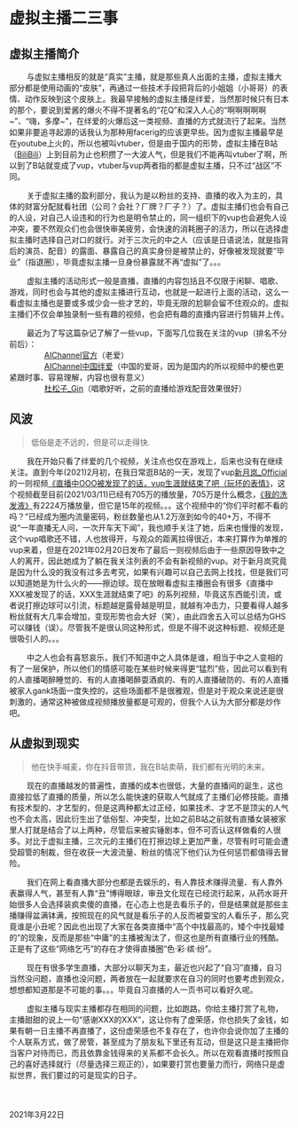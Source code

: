 # 虚拟主播二三事

## 虚拟主播简介
&nbsp;&nbsp;&nbsp;&nbsp;&nbsp;&nbsp;&nbsp;&nbsp;与虚拟主播相反的就是“真实”主播，就是那些真人出面的主播，虚拟主播大部分都是使用动画的“皮肤”，再通过一些技术手段把背后的小姐姐（小哥哥）的表情、动作反映到这个皮肤上。我最早接触的虚拟主播是绊爱，当然那时候只有日本的那个，要说到爱酱的爆火不得不提著名的“花Q”和深入人心的“啊啊啊啊啊~”、“嗨，多摩~”，在绊爱的火爆后这一类视频、直播的方式就流行了起来。当然如果非要追寻起源的话我认为那种用facerig的应该更早些。因为虚拟主播最早是在youtube上火的，所以也被叫vtuber，但是由于国内的形势，虚拟主播在B站（[BiliBili](https://www.bilibili.com/)）上到目前为止也积攒了一大波人气，但是我们不能再叫vtuber了啊，所以到了B站就变成了vup，vtuber与vup两者指的都是虚拟主播，只不过“战区”不同。

&nbsp;&nbsp;&nbsp;&nbsp;&nbsp;&nbsp;&nbsp;&nbsp;关于虚拟主播的盈利部分，我认为是以粉丝的支持、直播的收入为主的，具体的财富分配就看社团（公司？会社？厂牌？厂子？）了。虚拟主播们也会有自己的人设，对自己人设违和的行为也是明令禁止的，同一组织下的vup也会避免人设冲突，要不然观众们也会很快审美疲劳，会快速的消耗圈子的活力，所以在选择虚拟主播时选择自己对口的就行。对于三次元的中之人（应该是日语说法，就是指背后的演员、配音）的露面、暴露自己的真实身份是被禁止的，好像被发现就要“毕业”（指退圈），毕竟虚拟主播一旦身份暴露就不再“虚拟”了。。。

&nbsp;&nbsp;&nbsp;&nbsp;&nbsp;&nbsp;&nbsp;&nbsp;虚拟主播的活动形式一般是直播，直播的内容包括且不仅限于闲聊、唱歌、游戏，同时也会与其他的虚拟主播进行互动，也就是一起进行上面的活动，这么一看虚拟主播也是要或多或少会一些才艺的，毕竟无限的尬聊会留不住观众的。虚拟主播们不仅会单独录制一些有趣的视频，也会把有趣的直播内容进行剪辑并上传。

&nbsp;&nbsp;&nbsp;&nbsp;&nbsp;&nbsp;&nbsp;&nbsp;最近为了写这篇杂记了解了一些vup，下面写几位我在关注的vup（排名不分前后）：<br>
&nbsp;&nbsp;&nbsp;&nbsp;&nbsp;&nbsp;&nbsp;&nbsp;&nbsp;&nbsp;&nbsp;&nbsp;&nbsp;&nbsp;&nbsp;&nbsp;[AIChannel官方](https://space.bilibili.com/1473830)（老爱）<br>
&nbsp;&nbsp;&nbsp;&nbsp;&nbsp;&nbsp;&nbsp;&nbsp;&nbsp;&nbsp;&nbsp;&nbsp;&nbsp;&nbsp;&nbsp;&nbsp;[AIChannel中国绊爱](https://space.bilibili.com/484322035)（中国的爱哥，因为是国内的所以视频中的梗也更紧跟时事、容易理解，内容也很有意义）<br>
&nbsp;&nbsp;&nbsp;&nbsp;&nbsp;&nbsp;&nbsp;&nbsp;&nbsp;&nbsp;&nbsp;&nbsp;&nbsp;&nbsp;&nbsp;&nbsp;[杜松子_Gin](https://space.bilibili.com/471460273)（唱歌好听，之前的直播给游戏配音效果很好）<br>

## 风波

>低俗是走不远的，但是可以走得快.

&nbsp;&nbsp;&nbsp;&nbsp;&nbsp;&nbsp;&nbsp;&nbsp;我在开始只看了绊爱的几个视频，关注点也仅在游戏上，后来也没有在继续关注。直到今年(2021)2月初，在我日常逛B站的一天，发现了vup[新月岚_Official](https://space.bilibili.com/483419193/)的一则视频[《直播中OOO被发现了的话，vup生涯就结束了吧（玩坏的表情》](https://www.bilibili.com/video/BV14p4y1s79u)，这个视频截至目前(2021/03/11)已经有705万的播放量，705万是什么概念，[《我的洗发液》](https://www.bilibili.com/video/BV1Yx411A7wM?from=search&seid=15695584708885605759)有2224万播放量，但它是15年的视频。。。这个视频中的“你们平时都不看的吗？”已经成为圈内流量密码，粉丝数量也从1.2万涨到如今的40+万，不得不说“一年直播无人问，一次开车天下闻”，我也顺手关注了她，后来也慢慢的发现，这个vup唱歌还不错，人也放得开，与观众的距离拉得很近，本来打算作为单推的vup来着，但是在2021年02月20日发布了最后一则视频后由于一些原因导致中之人的离开，因此她成为了躺在我关注列表的不会有新视频的vup。对于新月岚究竟是因为什么没的我没有过多去考究，如果有兴趣可以自己去网上找找，但是我们可以知道她是为什么火的——擦边球。现在放眼看虚拟主播圈会有很多《直播中XXX被发现了的话，XXX生涯就结束了吧》的系列视频，毕竟这东西能引流，或者说打擦边球可以引流，标题越是露骨越是明显，就越有冲击力，只要看得人越多粉丝就有大几率会增加，变现形势也会大好（笑），由此四舍五入可以总结为GHS可以赚钱（误）。尽管我不是很认同这种形式，但是不得不说这种标题、视频还是很吸引人的。。。

&nbsp;&nbsp;&nbsp;&nbsp;&nbsp;&nbsp;&nbsp;&nbsp;中之人也会有喜怒哀乐，我们不知道中之人具体是谁，相当于中之人变相的有了一层保护，所以他们的情感可能在某些时候来得更“猛烈”些，因此可以看到有的人直播喝醉睡觉的、有的人直播喝醉耍酒疯的、有的人直播破防的、有的人直播被家人gank场面一度失控的，这些场面都不是很雅观，但是对于观众来说还是很刺激的，通常这种被做成视频播放量都是可观的，但我个人认为大部分都是炒作吧。

## 从虚拟到现实

> 他在快手喊麦，你在抖音带货，我在B站卖萌，我们都有光明的未来。

&nbsp;&nbsp;&nbsp;&nbsp;&nbsp;&nbsp;&nbsp;&nbsp;现在的直播越发的普遍性，直播的成本也很低，大量的直播间的诞生，这也直接拉低了直播的质量，所以怎么能快速的获取人气就成了主播们必修技能。直播有技术型的、才艺型的，但是这两种都太过正经，如果技术、才艺不是顶尖的人气也不会太高，因此衍生出了低俗型、冲突型，比如之前B站之前就有直播女装被家里人打就是结合了以上两种，尽管后来被实锤剧本，但不可否认这样做看的人很多。对比于虚拟主播，三次元的主播们在打擦边球上更加严重，尽管有时可能会遭受超管的制裁，但在收获一大波流量、粉丝的情况下他们认为任何惩罚都值得去冒险。

&nbsp;&nbsp;&nbsp;&nbsp;&nbsp;&nbsp;&nbsp;&nbsp;我们在网上看直播大部分也都是去娱乐的，有人靠技术赚得流量、有人靠外表赢得人气，甚至有人靠“丑”博得眼球，审丑文化现在已经流行起来，从药水哥开始很多人会选择装疯卖傻的直播，在心态上也是去看乐子的，但是结果就是那些主播赚得盆满钵满，按照现在的风气就是看乐子的人反而被耍宝的人看乐子，那么究竟谁是小丑呢？因此也出现了大家在各类直播中“高个中找最高的，矮个中找最矮的”的现象，反而是那些“中庸”的主播被淘汰了，但这也是所有直播行业的残酷。正是有了这些“网络乞丐”的存在才使得直播圈“色·彩·缤·纷”。

&nbsp;&nbsp;&nbsp;&nbsp;&nbsp;&nbsp;&nbsp;&nbsp;现在有很多学生直播，大部分以聊天为主，最近也兴起了“自习”直播，自习当然没问题，直播也没问题，两者放在一起就要求在自习的同时也要考虑到观众，想想都知道那是不可能的事。。。毕竟自习直播的人一页书可以看好久呢。

&nbsp;&nbsp;&nbsp;&nbsp;&nbsp;&nbsp;&nbsp;&nbsp;虚拟主播与现实主播都存在相同的问题，比如跑路。你给主播打赏了礼物，主播甜甜的说上一句“感谢XXX的XXX”，这让你有了虚荣感，你也损失了金钱，如果有朝一日主播不再直播了，这份虚荣感也不复存在了，也许你会说你加了主播的个人联系方式，做了房管，甚至成为了朋友私下里还有互动，但是这只是主播把你当客户对待而已，而且依靠金钱得来的关系都不会长久。所以在观看直播时按照自己的喜好选择就行（尽量选择三观正的），如果要打赏也要量力而行，网络只是虚拟世界，我们要过的可是现实的日子。
<br>
<br>
<br>
<br>
2021年3月22日
